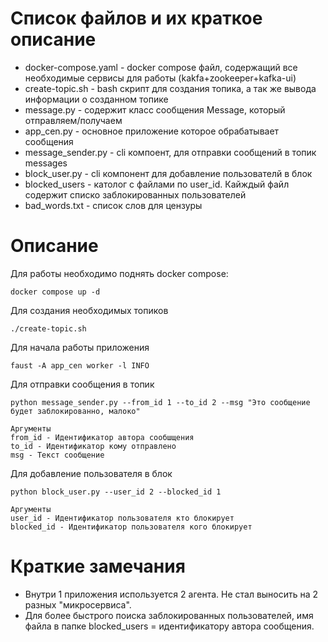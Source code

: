 # Список файлов и их краткое описание

* docker-compose.yaml - docker compose файл, содержащий все необходимые сервисы для работы (kakfa+zookeeper+kafka-ui)
* create-topic.sh - bash скрипт для создания топика, а так же вывода информации о созданном топике
* message.py - содержит класс сообщения Message, который отправляем/получаем
* app_cen.py - основное приложение которое обрабатывает сообщения
* message_sender.py - cli компоент, для отправки сообщений в топик messages
* block_user.py - cli компонент для добавление пользователй в блок
* blocked_users - католог с файлами по user_id. Кайждый файл содержит списко заблокированных пользователей
* bad_words.txt - список слов для цензуры

# Описание

Для работы необходимо поднять docker compose:
```shell
docker compose up -d
```

Для создания необходимых топиков
```shell
./create-topic.sh
```

Для начала работы приложения
```shell
faust -A app_cen worker -l INFO
```

Для отправки сообщения в топик
```shell
python message_sender.py --from_id 1 --to_id 2 --msg "Это сообщение будет заблокированно, малоко"
```
```
Аргументы
from_id - Идентификатор автора сообшщения
to_id - Идентификатор кому отправлено
msg - Текст сообщение
```

Для добавление пользователя в блок
```shell
python block_user.py --user_id 2 --blocked_id 1
```
```
Аргументы
user_id - Идентификатор пользователя кто блокирует
blocked_id - Идентификатор пользователя кого блокирует
```
# Краткие замечания

* Внутри 1 приложения используется 2 агента. Не стал выносить на 2 разных "микросервиса".
* Для более быстрого поиска заблокированных пользователей, имя файла в папке blocked_users = идентификатору автора сообщения. 
